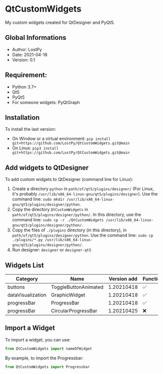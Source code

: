 # QtCustomWidgets

My custom widgets created for QtDesigner and PyQt5.

## Global Informations

 * Author: LostPy
 * Date: 2021-04-18
 * Version: 0.1
 
## Requirement:
 * Python 3.7+
 * Qt5
 * PyQt5
 * For someone widgets: PyQtGraph

## Installation

To install the last version:
 * On Window or a virtual environment: `pip install git+https://github.com/LostPy/QtCustomWidgets.git@main`
 * On Linux: `pip3 install git+https://github.com/LostPy/QtCustomWidgets.git@main`

## Add widgets to QtDesigner

To add custom widgets to QtDesigner (command line for Linux):
 1. Create a directory `python` in `path/of/qt5/plugins/designer/` (For Linux, it's probably `/usr/lib/x86_64-linux-gnu/qt5/plugins/designer`). Use the command line: `sudo mkdir /usr/lib/x86_64-linux-gnu/qt5/plugins/designer/python`.
 2. Copy the directory `QtCustomWidgets` in `path/of/qt5/plugins/designer/python/`. In this directory, use the command line: `sudo cp -r ./QtCustomWidgets /usr/lib/x86_64-linux-gnu/qt5/plugins/designer/python/`.
 3. Copy the files of `./plugins` directory (in this directory), in `path/of/qt5/plugins/designer/python`. Use the command line: `sudo cp ./plugins/*.py /usr/lib/x86_64-linux-gnu/qt5/plugins/designer/python/`.
 4. Run designer: `designer` or `designer-qt5`

## Widgets List

|Category|Name|Version add|Functional|
|--------|----|-----------|----------|
|buttons|ToggleButtonAnimated|1.20210418|✅|
|dataVisualization|GraphicWidget|1.20210418|✅|
|progressBar|ProgressBar|1.20210418|✅|
|progressBar|CircularProgressBar|1.20210425|❌|


## Import a Widget

To import a widget, you can use:
```py
from QtCustomWidgets import nameOfWidget
```

By example, to import the Progressbar:
```py
from QtCustomWidgets import Progressbar
```

